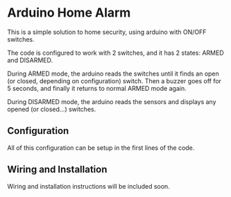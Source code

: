# Arduino Home Alarm

This is a simple solution to home security, using arduino with ON/OFF switches.

The code is configured to work with 2 switches, and it has 2 states: ARMED and DISARMED.

During ARMED mode, the arduino reads the switches until it finds an open (or closed, depending on configuration) switch.
Then a buzzer goes off for 5 seconds, and finally it returns to normal ARMED mode again.

During DISARMED mode, the arduino reads the sensors and displays any opened (or closed...) switches.

## Configuration
All of this configuration can be setup in the first lines of the code.

## Wiring and Installation
Wiring and installation instructions will be included soon.
